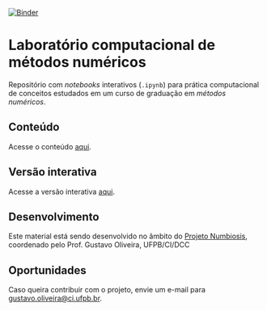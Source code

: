 [![Binder](https://mybinder.org/badge.svg)](https://mybinder.org/v2/gh/gcpeixoto/ipynb-lab-metodos-numericos/master?urlpath=lab/tree/conteudo.ipynb)

# Laboratório computacional de métodos numéricos 

Repositório com _notebooks_ interativos (`.ipynb`) 
para prática computacional de conceitos estudados 
em um curso de graduação em _métodos numéricos_.

## Conteúdo 

Acesse o conteúdo [aqui](conteudo.ipynb).  

## Versão interativa

Acesse a versão interativa [aqui](https://mybinder.org/v2/gh/gcpeixoto/ipynb-lab-metodos-numericos//master?urlpath=lab/tree/conteudo.ipynb).


## Desenvolvimento

Este material está sendo desenvolvido no âmbito do [Projeto Numbiosis](https://numbiosis.ci.ufpb.br), coordenado pelo Prof. Gustavo Oliveira, UFPB/CI/DCC

## Oportunidades 

Caso queira contribuir com o projeto, envie um e-mail para gustavo.oliveira@ci.ufpb.br. 
